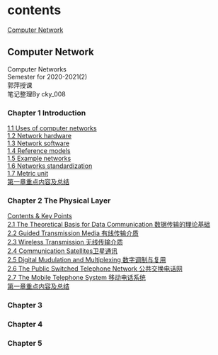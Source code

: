 # contents
[Computer Network](#computer-network)  

## Computer Network
Computer Networks  
Semester for 2020-2021(2)  
郭萍授课  
笔记整理By cky_008  

### Chapter 1 Introduction
[1.1 Uses of computer networks](https://github.com/cky008/note-nuist/blob/main/computer_network/1.1_Uses_of_Computer_Networks.md)  
[1.2 Network hardware](https://github.com/cky008/note-nuist/blob/main/computer_network/1.2_Network_Hardware.md)  
[1.3 Network software](https://github.com/cky008/note-nuist/blob/main/computer_network/1.3_Network_Software.md)  
[1.4 Reference models](https://github.com/cky008/note-nuist/blob/main/computer_network/1.4_Reference_Models_%E9%87%8D%E7%82%B9_.md)  
[1.5 Example networks](https://github.com/cky008/note-nuist/blob/main/computer_network/1.5_Example_Networks.md)  
[1.6 Networks standardization](https://github.com/cky008/note-nuist/blob/main/computer_network/1.6_Network_Standardization_%E4%BA%86%E8%A7%A3.md)  
[1.7 Metric unit](https://github.com/cky008/note-nuist/blob/main/computer_network/1.7_Metric_Units.md)  
[第一章重点内容及总结](https://github.com/cky008/note-nuist/blob/main/computer_network/1_%E9%87%8D%E7%82%B9%E5%86%85%E5%AE%B9.md)

### Chapter 2 The Physical Layer  
[Contents & Key Points](https://github.com/cky008/note-nuist/blob/main/computer_network/2_Contents_%26_Key%20Points.md)  
[2.1 The Theoretical Basis for Data Communication 数据传输的理论基础](https://github.com/cky008/note-nuist/blob/main/computer_network/2.1_The_Theoretical_Basis_for_Data_Communication.md)  
[2.2 Guided Transmission Media 有线传输介质]()  
[2.3 Wireless Transmission 无线传输介质]()  
[2.4 Communication  Satellites卫星通讯]()  
[2.5 Digital Mudulation and Multiplexing 数字调制与复用]()  
[2.6 The Public Switched Telephone Network 公共交换电话网]()  
[2.7 The Mobile Telephone System 移动电话系统]()  
[第一章重点内容及总结]()
### Chapter 3  
### Chapter 4  
### Chapter 5  
